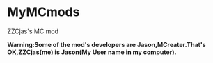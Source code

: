# MyMCmods
ZZCjas's MC mod

**Warning:Some of the mod's developers are Jason,MCreater.That's OK,ZZCjas(me) is Jason(My User name in my computer).**
